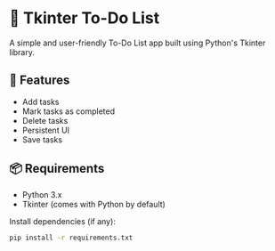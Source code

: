# 📝 Tkinter To-Do List

A simple and user-friendly To-Do List app built using Python's Tkinter library.

## 🔧 Features

- Add tasks
- Mark tasks as completed
- Delete tasks
- Persistent UI
- Save tasks

## 📦 Requirements

- Python 3.x
- Tkinter (comes with Python by default)

Install dependencies (if any):

```bash
pip install -r requirements.txt